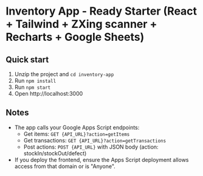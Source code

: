 # Inventory App - Ready Starter (React + Tailwind + ZXing scanner + Recharts + Google Sheets)

## Quick start
1. Unzip the project and `cd inventory-app`
2. Run `npm install`
3. Run `npm start`
4. Open http://localhost:3000

## Notes
- The app calls your Google Apps Script endpoints:
  - Get items: `GET {API_URL}?action=getItems`
  - Get transactions: `GET {API_URL}?action=getTransactions`
  - Post actions: `POST {API_URL}` with JSON body (action: stockIn/stockOut/defect)
- If you deploy the frontend, ensure the Apps Script deployment allows access from that domain or is "Anyone".